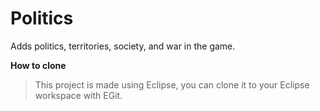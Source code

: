 # Politics
Adds politics, territories, society, and war in the game.

**How to clone**
>This project is made using Eclipse, you can clone it to your Eclipse workspace with EGit.
